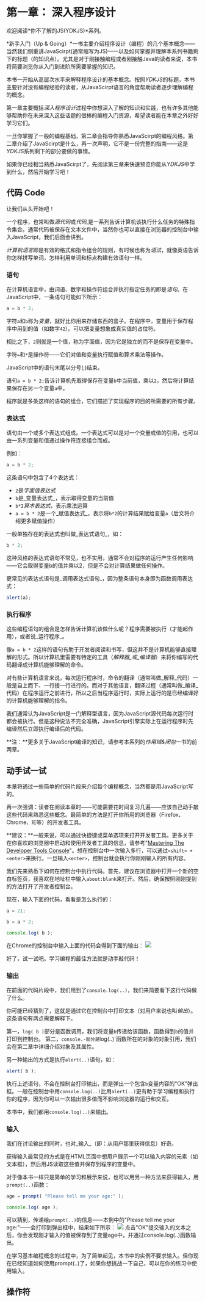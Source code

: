# 第一章： 深入程序设计

欢迎阅读*你不了解的JS(YDKJS)*系列。

*新手入门（Up & Going）*一书主要介绍程序设计（编程）的几个基本概念——当然我们侧重讲JavaScirpt(通常缩写为JS)——以及如何掌握并理解本系列书籍剩下的标题（的知识点）。尤其是对于刚接触编程或者刚接触Java的读者来说，本书将简要浏览你从入门到进阶所需要掌握的知识。

本书一开始从高层次水平来解释程序设计的基本概念。按照*YDKJS*的标题，本书主要针对没有编程经验的读者，从JavaScirpt语言的角度帮助读者逐步理解编程的概念。

第一章主要概括*深入程序设计*过程中你想深入了解的知识和实践，也有许多其他能够帮助你在未来深入这些话题的很棒的编程入门资源，希望读者能在本章之外好好学习它们。

一旦你掌握了一般的编程基础，第二章会指导你熟悉JavaScirpt的编程风格。第二章介绍了JavaScirpt是什么，再一次声明，它不是一份完整的指南——这是*YDKJS*系列剩下的部分要做的事情。

如果你已经相当熟悉JavaScirpt了，先阅读第三章来快速预览你能从*YDKJS*中学到什么，然后开始学习吧！

## 代码 Code

让我们从头开始吧！

一个程序，也常叫做*源代码*或*代码*,是一系列告诉计算机该执行什么任务的特殊指令集合。通常代码被保存在文本文件中，当然你也可以直接在浏览器的控制台中输入JavaScript，我们后面会讲到。

*计算机语言*即是有效的格式和指令组合的规则，有时候也称为*语法*，就像英语告诉你怎样拼写单词，怎样利用单词和标点构建有效语句一样。

### 语句

在计算机语言中，由词语、数字和操作符组合并执行指定任务的即是*语句*。在JavaScript中，一条语句可能如下所示：
```js
a = b * 2;
```
字符`a`和`b`称为*变量*，就好比你用来存储东西的盒子。在程序中，变量用于保存程序中用到的值（如数字`42`）。可以把变量想象成真实值的占位符。

相比之下，`2`则就是一个值，称为字面值，因为它是独立的而不是保存在变量中。

字符`=`和`*`是操作符——它们对值和变量执行赋值和算术乘法等操作。

JavaScript中的语句末尾以分号(;)结束。

语句`a = b * 2;`告诉计算机先取得保存在变量`b`中当前值，乘以`2`，然后将计算结果保存在另一个变量`a`中。

程序就是多条这样的语句的组合，它们描述了实现程序的目的所需要的所有步骤。

### 表达式

语句由一个或多个表达式组成。一个表达式可以是对一个变量或值的引用，也可以由一系列变量和值通过操作符连接组合而成。

例如：
```js
a = b * 2;
```
这条语句中包含了4个表达式：
* `2`是*字面值表达式*
* `b`是_变量表达式_，表示取得变量的当前值
* `b*2`_算术表达式_，表示乘法运算
* `a = b * 2`是一个_赋值表达式_，表示将`b*2`的计算结果赋给变量`a`（后文将介绍更多赋值操作）

一般单独存在的表达式也叫做_表达式语句_，如：
```js
b * 2;
```
这种风格的表达式语句不常见，也不实用，通常不会对程序的运行产生任何影响——它会取得变量b的值并乘以2，但是不会对计算结果做任何操作。

更常见的表达式语句是_调用表达式语句_，因为整条语句本身即为函数调用表达式：
```js
alert(a);
```

### 执行程序

这些编程语句的组合是怎样告诉计算机该做什么呢？程序需要被执行（才能起作用），或者说_运行程序_。

像`a = b * 2`这样的语句有助于开发者阅读和书写，但这并不是计算机能够直接理解的形式。所以计算机里需要有特定的工具（_解释器_或_编译器_）来将你编写的代码翻译成计算机能够理解的命令。

对有些计算机语言来说，每次运行程序时，命令的翻译（通常叫做_解释_代码）一般是自上而下、一行接一行进行的。而对于其他语言，翻译过程（通常叫做_编译_代码）在程序运行之前进行，所以之后当程序运行时，实际上运行的是已经编译好的计算机能够理解的指令。

我们通常认为JavaScript是一门解释型语言，因为JavaScript源代码每次运行时都会被执行。但是这种说法不完全准确，JavaScript引擎实际上在运行程序时先编译然后立即执行编译后的代码。

**注：**更多关于JavaScript编译的知识，请参考本系列的*作用域&闭包*一书的前两章。

## 动手试一试

本章将通过一些简单的代码片段来介绍每个编程概念，当然都是用JavaScript写的。

再一次强调：读者在阅读本章时——可能需要花时间复习几遍——应该自己动手敲这些代码来熟悉这些概念。最简单的方法是打开你所用的浏览器（Firefox、Chrome、IE等）的开发者工具。

**建议：**一般来说，可以通过快捷键或菜单选项来打开开发者工具。更多关于在你喜欢的浏览器中启动和使用开发者工具的信息，请参考"[Mastering The Developer Tools Console](http://blog.teamtreehouse.com/mastering-developer-tools-console)"。想在控制台中一次输入多行，可以通过`<shift> + <enter>`来换行。一旦输入`<enter>`，控制台就会执行你刚刚输入的所有内容。

我们先来熟悉下如何在控制台中执行代码。首先，建议在浏览器中打开一个新的空白标签页，我喜欢在地址栏中输入`about:blank`来打开。然后，确保按照刚刚提到的方法打开了开发者控制台。

现在，输入下面的代码，看看是怎么执行的：
```js
a = 21;
b = a * 2;
console.log( b );
```
在Chrome的控制台中输入上面的代码会得到下面的输出：
![](/assets/fig1.png)

好了，试一试吧。学习编程的最佳方法就是动手敲代码！

### 输出

在前面的代码片段中，我们用到了`console.log(..)`，我们来简要看下这行代码做了什么。

你可能已经猜到了，这就是通过它在控制台中打印文本（对用户来说也叫*输出*）。这条语句有两点需要解释下。

第一，`log( b )`部分是函数调用，我们将变量`b`传递给该函数，函数得到`b`的值并打印到控制台。
第二，`console.·部分是`log(..)`函数所在的对象的对象引用，我们会在第二章中详细介绍对象及其属性。

另一种输出的方式是执行`alert(..)`语句，如：
```js
alert( b );
```
执行上述语句，不会在控制台打印输出，而是弹出一个包含`b`变量内容的"OK"弹出框。一般在控制台中用`console.log(..)`比用`alert(..)`更有助于学习编程和执行你的程序，因为你可以一次输出很多值而不影响浏览器的运行和交互。

本书中，我们都用`console.log(..)`来输出。

### 输入

我们在讨论输出的同时，也对_输入_（即：从用户那里获得信息）好奇。

获得输入最常见的方式是在HTML页面中想用户展示一个可以输入内容的元素（如文本框），然后用JS读取这些值并保存到程序的变量中。

对于像本书一样只是简单的学习和展示来说，也可以用另一种方法来获得输入，用`prompt(..)`函数：
```js
age = prompt( "Please tell me your age:" );
console.log( age );
```
可以猜到，传递给`prompt(..)`的信息——本例中的"Please tell me your age:"——会打印到弹出框中，结果如下所示：
![](/assets/fig2.png)
点击"OK"提交输入的文本之后，你会发现刚才输入的值被保存到了变量age中，并通过console.log(..)函数输出。

在学习基本编程概念的过程中，为了简单起见，本书中的实例不要求输入。但你现在已经知道如何使用prompt(..)了，如果你想挑战一下自己，可以在你的练习中使用输入。

## 操作符























































